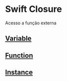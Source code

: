 # Swift Closure

Acesso a função externa

## [Variable](https://github.com/ghsumiyasu/Swift/blob/main/README-Swift-Closure-Variavel-br-pt.md)
## [Function](https://github.com/ghsumiyasu/Swift/blob/main/README-Swift-Closure-Funcao-br-pt.md)
## [Instance](https://github.com/ghsumiyasu/Swift/blob/main/README-Swift-Closure-Instance-br-pt.md)